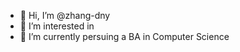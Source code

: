 - 👋 Hi, I’m @zhang-dny
- 👀 I’m interested in 
- 🌱 I’m currently persuing a BA in Computer Science

<!---
zhang-dny/zhang-dny is a ✨ special ✨ repository because its `README.md` (this file) appears on your GitHub profile.
You can click the Preview link to take a look at your changes.
--->
